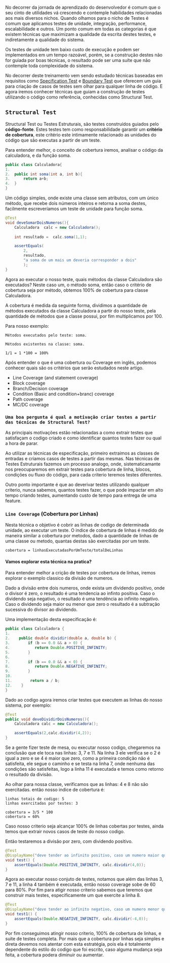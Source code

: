 No decorrer da jornada de aprendizado do desenvolvedor é comum que o seu cinto de utilidades vá crescendo e contemple habilidades relacionadas aos mais diversos nichos. Quando olhamos para o nicho de Testes é comum que aplicamos testes de unidade, integração, performance, escalabilidade e outros.  Um ponto comum em todas as categorias é que existem técnicas que maximizam a qualidade da escrita destes testes, e indiretamente a qualidade do sistema.

Os testes de unidade tem baixo custo de execução e podem ser implementados em um tempo razoável, porém, se a construção destes não for guiada por boas técnicas, o resultado pode ser uma suíte que não contemple toda complexidade do sistema.

No decorrer deste treinamento vem sendo estudado técnicas baseadas em requisitos como  [Specification Test](https://github.com/zup-academy/materiais-publicos-treinamentos/blob/main/testes-de-unidade-reveladores-de-bugs/specification-test.md) e [Boundary Test](https://github.com/zup-academy/materiais-publicos-treinamentos/blob/main/testes-de-unidade-reveladores-de-bugs/boundary-test.md) que oferecem um guia para criação de casos de testes sem olhar para qualquer linha de código. E agora iremos conhecer técnicas que guiam a construção de testes utilizando o código como referência, conhecidas como Structural Test.

 
## `Structural Test`

Structural Test ou Testes Estruturais, são testes construídos guiados pelo **código-fonte**. Estes testes tem como responsabilidade garantir um **critério de cobertura**, este critério este intimamente relacionado as unidades do código que são executas a partir de um teste. 

Para entender melhor, o conceito de cobertura iremos, analisar o código da calculadora, e da função soma.

```java
public class Calculadora{
1.
2.	public int soma(int a, int b){
3.		return a+b;
4.	}
}
```
Um código simples, onde existe uma classe sem atributos, com um único método, que recebe dois números inteiros e retorna a soma destes, facilmente escreveríamos um teste de unidade para função soma. 

```java
@Test
void deveSomarDoisNumeros(){
	Calculadora  calc = new Calculadora();
	
    int resultado =  calc.soma(1,1);	

	assertEquals(
        2,
        resultado,
        "a soma de um mais um deveria corresponder a dois"
        );
}
```
Agora ao executar o nosso teste, quais métodos da classe Calculadora são executados?  Neste caso um, o método soma, então caso o critério de cobertura seja por método, obtemos 100% de cobertura para classe Calculadora.  

A cobertura é medida da seguinte forma, dividimos a quantidade de métodos executados da classe Calculadora a partir do nosso teste, pela quantidade de métodos que a classe possui, por fim multiplicamos por 100. 

Para nosso exemplo: 
```
Métodos executados pelo teste: soma.

Métodos existentes na classe: soma.

1/1 = 1 *100 = 100%
```

Após entender o que é uma cobertura ou Coverage em inglês, podemos conhecer quais são os critérios que serão estudados neste artigo.

- Line Coverage (and statement coverage) 
- Block coverage
- Branch/Decision coverage
- Condition (Basic and condition+branc) coverage
- Path coverage
- MC/DC coverage

### `Uma boa pergunta é qual a motivação criar testes a partir das técnicas de Structural Test?`  

As principais motivações estão relacionadas a como extrair  testes que satisfaçam o codigo criado e como identificar quantos testes fazer ou qual a hora de parar.

Ao utilizar as técnicas de especificação, primeiro extraimos as classes de entradas e criamos casos de testes a partir das mesmas. Nas técnicas de Testes Estruturais fazemos um processo analogo, onde, sistematicamante nos preocuparemos em extrair testes para cobertura de linha, blocos, condições ou fluxo do código, para cada criterio teremos testes diferentes.

Outro ponto importante é que ao deverivar testes utilizando qualquer criterio, nunca sabemos, quantos testes fazer, o que pode impactar em alto tempo criando testes, aumentando custo de tempo para entrega de uma feature.


### **`Line Coverage`** (Cobertura por Linhas)

Nesta técnica o objetivo é cobrir as linhas de codigo de determinada unidade, ao executar um teste. O indice de cobertura de linhas é medido de maneira similar a cobertura por metodos, dado a quantidade de linhas de uma classe ou metodo, quantas destas são exercitadas por um teste. 

```
cobertura = linhasExecutadasPorUmTeste/totalDeLinhas
```

#### Vamos explorar esta técnica na pratica? 

Para entender melhor a crição de testes por cobertura de linhas, iremos explorar o exemplo classico da divisão de numeros. 

Dado a divisão entre dois numeros, onde exista um dividendo positivo, onde o divisor é zero, o resultado é uma tendencia ao infinto positiva. Caso o dividendo seja negativo, o resultado é uma tendência ao infinito negativo. Caso o dividendo seja maior ou menor que zero o resultado é a subtração sucessiva do divisor ao dividendo.

Uma implementação desta especificação é: 


```java
public class Calculadora {
1.
2.    public double dividir(double a, double b) {
3.        if (b == 0.0 && a > 0) {
4.           return Double.POSITIVE_INFINITY;
5.        }
6.
7.        if (b == 0.0 && a < 0) {
8.           return Double.NEGATIVE_INFINITY;
9.        }
10.
11.        return a / b;
12.    }
}
```

Dado ao codigo agora iremos criar testes que executem as linhas do nosso sistema, por exemplo: 

```java
@Test
public void deveDividirDoisNumeros(){
    Calculadora calc = new Calculadora();

    assertEquals(2,calc.dividir(4,2));
}
```

Se a gente fizer teste de mesa, ou executar nosso codigo, chegaremos na conclusão que ele toca nas linhas: 3, 7 e 11. Na linha 3 ele verifica se o 2 é igual a zero e se 4 é maior que zero, como a primeira condição não é satisfeita, ele segue o caminho e se testa na linha 7, onde nenhuma das condições são satisfeitas, logo a linha 11 é executada e temos como retorno o resultado da divisão.

Ao olhar para nossa classe, verificamos que as linhas: 4 e 8 não são exercitadas. então nosso indice de cobertura é: 

```
linhas totais de codigo: 5
linhas exercitadas por testes: 3

cobertura = 3/5 * 100
cobertura = 60%
```

Caso nosso criterio seja alcançar 100% de linhas cobertas por testes, ainda temos que extrair novos casos de teste do nosso codigo.

Então testaremos a divisão por zero, com dividendo positivo.

```java
@Test
@DisplayName("deve tender ao infinito positivo, caso um numero maior que zero seja divido por zero")
void test() {
    assertEquals(Double.POSITIVE_INFINITY, calc.dividir(4,0));
}
```
Agora ao executar nosso conjuto de testes, notamos que além das linhas 3, 7 e 11,  a linha 4 também é executada, então nosso coverage sobe de 60 para 80%. Por fim para atigir nosso criterio sabemos que teremos que construir mais testes, especificamente um que exercite a linha 8.

```java
@Test
@DisplayName("deve tender ao infinito negativo, caso um numero menor que zero seja divido por zero")
void test1() {
    assertEquals(Double.NEGATIVE_INFINITY, calc.dividir(-4,0));
}
```

Por fim conseguimos atingir nosso criterio, 100% de cobertura de linhas, e suite de testes completa. Por mais que a cobertura por linhas seja simples e direta devemos nos atentar com esta estratégia, pois ela é totalmente dependente do estilo do codigo que foi escrito, caso alguma mudança seja feita, a cobertura podera diminuir ou aumentar.

